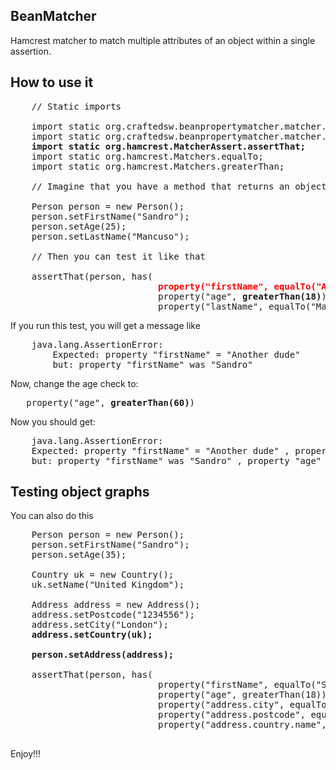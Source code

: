 BeanMatcher 
-----------

Hamcrest matcher to match multiple attributes of an object within a single assertion.

How to use it
-------------

<pre>
    // Static imports
    
    import static org.craftedsw.beanpropertymatcher.matcher.BeanMatcher.has;
    import static org.craftedsw.beanpropertymatcher.matcher.BeanPropertyMatcher.property;
    <b>import static org.hamcrest.MatcherAssert.assertThat;</b>
    import static org.hamcrest.Matchers.equalTo;
    import static org.hamcrest.Matchers.greaterThan;

    // Imagine that you have a method that returns an object Person

    Person person = new Person();
    person.setFirstName("Sandro");
    person.setAge(25);
    person.setLastName("Mancuso");
    
    // Then you can test it like that
    
    assertThat(person, has(
                            <b><font color="red">property("firstName", equalTo("Another dude")),  // Mistmatch</font></b>
                            property("age", <b>greaterThan(18)</b>),  <font color="green">// Use any matcher</font> 
                            property("lastName", equalTo("Mancuso"))));
</pre>

If you run this test, you will get a message like

<pre>
    java.lang.AssertionError: 
        Expected: property "firstName" = "Another dude" 
        but: property "firstName" was "Sandro" 
</pre>

Now, change the age check to:
<pre>
   property("age", <b>greaterThan(60)</b>) 
</pre>

Now you should get:

<pre>
    java.lang.AssertionError: 
    Expected: property "firstName" = "Another dude" , property "age" = a value greater than &lt;60&gt; 
    but: property "firstName" was "Sandro" , property "age" &lt;25&gt; was less than &lt;60&gt;
</pre>

Testing object graphs
---------------------

You can also do this

<pre>
    Person person = new Person();
    person.setFirstName("Sandro");
    person.setAge(35);
		
    Country uk = new Country();
    uk.setName("United Kingdom");
		
    Address address = new Address();
    address.setPostcode("1234556");
    address.setCity("London");
    <b>address.setCountry(uk);</b>
		
    <b>person.setAddress(address);</b>
		
    assertThat(person, has(
                            property("firstName", equalTo("Sandro")),
                            property("age", greaterThan(18)),
                            property("address.city", equalTo("London")),
                            property("address.postcode", equalTo("1234556")),
                            property("address.country.name", equalTo("United Kingdom"))));		

</pre>

Enjoy!!!